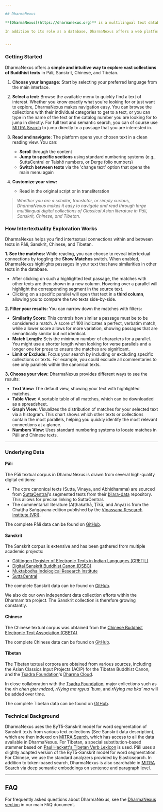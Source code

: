 ```yaml
---

## DharmaNexus

**[DharmaNexus](https://dharmanexus.org)** is a multilingual text database for Classical Asian languages that serves as the foundation for the Dharmamitra platform. It hosts our ever-growing collection of texts in Pāli, Sanskrit, Chinese, and Tibetan and is tightly integrated with [MITRA Search](https://dharmamitra.github.io/dharmamitra-guides/mitra_tools/#mitra-search) and [MITRA Deep Research](https://dharmamitra.github.io/dharmamitra-guides/mitra_tools/#mitra-deep-research). This provides advanced fuzzy, semantic, and cross-lingual search capabilities, and is one of the few databases that provide search capabilities over large Sanskrit collections. 

In addition to its role as a database, DharmaNexus offers a web platform for exploring intertextuality between these texts, in monolingual as well as multilingual settings. This feature, along with its technical foundation, is a continuation of the [BuddhaNexus](https://buddhanexus.net) project. It employs modernized algorithms that combine multilingual matching with deep semantic similarity from [Gemma 2 MITRA-E](https://huggingface.co/buddhist-nlp/gemma-2-mitra-e).


---
```

 

### Getting Started

DharmaNexus offers a **simple and intuitive way to explore vast collections of Buddhist texts** in Pāli, Sanskrit, Chinese, and Tibetan.

1. **Choose your language:** Start by selecting your preferred language from the main interface.
2. **Select a text:** Browse the available menu to quickly find a text of interest. Whether you know exactly what you're looking for or just want to explore, DharmaNexus makes navigation easy. You can browse the collections with their individual categories to get to a text, or you can type in the name of the text or the catalog number you are looking for to jump in directly. For full text and semantic search, you can of course use [MITRA Search](https://dharmamitra.github.io/dharmamitra-guides/mitra_tools/#mitra-search) to jump directly to a passage that you are interested in. 

3. **Read and navigate:** The platform opens your chosen text in a clean reading view. You can:
   - **Scroll** through the content
   - **Jump to specific sections** using standard numbering systems (e.g., SuttaCentral or Taishō numbers, or Derge folio numbers)
   - **Switch between texts** via the 'change text' option that opens the main menu again
4. **Customize your view:**
   - Read in the original script or in transliteration
 
> _Whether you are a scholar, translator, or simply curious, DharmaNexus makes it easy to navigate and read through large multilingual digital collections of Classical Asian literature in Pāli, Sanskrit, Chinese, and Tibetan._

### How Intertextuality Exploration Works 

DharmaNexus helps you find intertextual connections within and between texts in Pāli, Sanskrit, Chinese, and Tibetan.

**1. See the matches:** While reading, you can choose to reveal intertextual connections by toggling the **Show Matches** switch. When enabled, DharmaNexus highlights passages in your text that have similarities in other texts in the database. 
   - After clicking on such a highlighted text passage, the matches with other texts are then shown in a new column. Hovering over a parallel will highlight the corresponding segment in the source text.
   - Clicking on a specific parallel will open that text in a **third column**, allowing you to compare the two texts side-by-side.

**2. Filter your results:** You can narrow down the matches with filters:

*   **Similarity Score:** This controls how similar a passage must be to be considered a match. A score of 100 indicates a perfect, verbatim match, while a lower score allows for more variation, showing passages that are semantically similar but not identical.
*   **Match Length:** Sets the minimum number of characters for a parallel. You might use a shorter length when looking for verse parallels and a longer one for prose to ensure the matches are significant.
*   **Limit or Exclude:** Focus your search by including or excluding specific collections or texts. For example, you could exclude all commentaries to see only parallels within the canonical texts.

**3. Choose your view:** DharmaNexus provides different ways to see the results:

*   **Text View:** The default view, showing your text with highlighted matches.
*   **Table View:** A sortable table of all matches, which can be downloaded as a spreadsheet.
*   **Graph View:** Visualizes the distribution of matches for your selected text via a histogram. This chart shows which other texts or collections contain the most parallels, helping you quickly identify the most relevant connections at a glance.
*   **Numbers View:** Uses standard numbering systems to locate matches in Pāli and Chinese texts.

---

### Underlying Data

#### Pāli

The Pāli textual corpus in DharmaNexus is drawn from several high-quality digital editions:

*   The core canonical texts (Sutta, Vinaya, and Abhidhamma) are sourced from [SuttaCentral](https://suttacentral.net/)'s segmented texts from their [bilara-data](https://github.com/suttacentral/bilara-data) repository. This allows for precise linking to SuttaCentral.
*   The commentarial literature (Aṭṭhakathā, Ṭīkā, and Anya) is from the Chaṭṭha Saṅgāyana edition published by the [Vipassana Research Institute (VRI)](https://tipitaka.org/).

The complete Pāli data can be found on [GitHub](https://github.com/dharmamitra/dharmanexus-pali).

#### Sanskrit

The Sanskrit corpus is extensive and has been gathered from multiple academic projects:

*   [Göttingen Register of Electronic Texts in Indian Languages (GRETIL)](http://gretil.sub.uni-goettingen.de/gretil.html)
*   [Digital Sanskrit Buddhist Canon (DSBC)](https://www.dsbcproject.org/)
*   [Muktabodha Indological Research Institute](https://muktabodha.org/)
*   [SuttaCentral](https://suttacentral.net/)

The complete Sanskrit data can be found on [GitHub](https://github.com/dharmamitra/dharmanexus-sanskrit).

We also do our own independent data collection efforts within the Dharmamitra project. The Sanskrit collection is therefore growing constantly. 
#### Chinese

The Chinese textual corpus was obtained from the [Chinese Buddhist Electronic Text Association (CBETA)](https://cbeta.org/).

The complete Chinese data can be found on [GitHub](https://github.com/dharmamitra/dharmanexus-chinese).

#### Tibetan

The Tibetan textual corpora are obtained from various sources, including the Asian Classics Input Projects (ACIP) for the Tibetan Buddhist Canon, and the [Tsadra Foundation](https://tsadra.org/)'s [Dharma Cloud](https://dharmacloud.tsadra.org/).

In close collaboration with the [Tsadra Foundation](https://tsadra.org/), major collections such as the *rin chen gter mdzod*, *rNying ma rgyud ’bum*, and *rNying ma bka’ ma* will be added over time. 

The complete Tibetan data can be found on [GitHub](https://github.com/dharmamitra/dharmanexus-tibetan). 


### Technical Background 

DharmaNexus uses the ByT5-Sanskrit model for word segmentation of Sanskrit texts from various text collections (See Sanskrit data description), which are then indexed on [MITRA Search](https://dharmamitra.github.io/dharmamitra-guides/mitra_tools/#mitra-search), which has access to all the data available in DharmaNexus. For Tibetan, a special substitution-based stemmer based on [Paul Hackett's Tibetan Verb Lexicon](https://www.shambhala.com/a-tibetan-verb-lexicon-15252.html?srsltid=AfmBOoqO0LtadFcogdBf_YR8L207hBf8ycgHiyKw259R3TrLebxZJgjt) is used. Pāli uses a slightly adapted version of the ByT5-Sanskrit model for word segmentation. For Chinese, we use the standard analyzers provided by Elasticsearch. In addition to token-based search, DharmaNexus is also searchable in [MITRA Search](https://dharmamitra.github.io/dharmamitra-guides/mitra_tools/#mitra-search) via deep semantic embeddings on sentence and paragraph level.

---

## FAQ

For frequently asked questions about DharmaNexus, see the [DharmaNexus section](https://dharmamitra.github.io/dharmamitra-guides/faq/#mitra-search-dharmanexus) in our main FAQ document.  